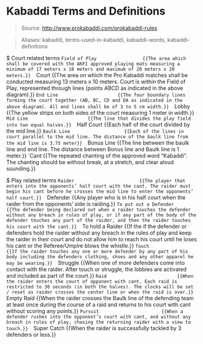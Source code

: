 # Kabaddi Terms and Definitions

> Source: http://www.prokabaddi.com/prokabaddi-rules

> Aliases: kabaddi, terms-used-in-kabaddi, kabaddi-words, kabaddi-definitions

$ Court related terms
    `Field of Play                 {{The area which shall be covered with the AKFI approved playing mats measuring a minimum of 17 meters x 18 meters and maximum of 20 meters x 20 meters.}} 
    `Court                         {{The area on which the Pro Kabaddi matches shall be conducted measuring 13 meters x 10 meters. Court is within the Field of Play, represented through lines (points ABCD as indicated in the above diagram).}} 
    `End Line                      {{The four boundary lines forming the court together (AB, BC, CD and DA as indicated in the above diagram). All end lines shall be of 3 to 5 cm width.}} 
    `Lobby                         {{The yellow strips on both sides of the court measuring 1 meter in width.}} 
    `Mid Line                      {{The line that divides the play field into two equal halves.}} 
    `Half Court                    {{Each half of the court divided by the mid line.}} 
    `Baulk Line                    {{Each of the lines in court parallel to the mid line. The distance of the baulk line from the mid line is 3.75 meter}} 
    `Bonus Line                    {{The line between the baulk line and end line. The distance between Bonus line and Baulk line is 1 meter.}} 
    `Cant                          {{The repeated chanting of the approved word “Kabaddi”. The chanting should be without break, at a stretch, and clear aloud sounding.}} 

$ Play related terms
    `Raider                        {{The player that enters into the opponents’ half court with the cant. The raider must begin his cant before he crosses the mid line to enter the opponents’ half court.}} 
    `Defender                      {{Any player who is in his half court when the raider from the opponents’ side is raiding.}} 
    `To put out a Defender         {{The defender being declared out when a raider touches the defender without any breach in rules of play, or if any part of the body of the defender touches any part of the raider, and then the raider touches his court with the cant.}} 
    `To hold a Raider              {{If the if the defender or defenders hold the raider without any breach in the rules of play and keep the raider in their court and do not allow him to reach his court until he loses his cant or the Referee/Umpire blows the whistle.}} 
    `Touch                         {{If the raider touches any one or more defender by any part of his body including the defenders clothing, shoes and any other apparel he may be wearing.}} 
    `Struggle                      {{When one of more defenders come into contact with the raider. After touch or struggle, the lobbies are activated and included as part of the court.}} 
    `Raid                          {{When the raider enters the court of opponent with cant. Each raid is restricted to 30 seconds (in both the halves). The clocks will be set / reset as raider crosses the center line or when the raid is over.}} 
    `Empty Raid                    {{When the raider crosses the Baulk line of the defending team at least once during the course of a raid and returns to his court with cant without scoring any points.}} 
    `Pursuit                       {{When a defender rushes into the opponent’s court with cant, and without any breach in rules of play, chasing the returning raider with a view to touch.}} 
    `Super Catch                   {{When the raider is successfully tackled by 3 defenders or less.}} 

